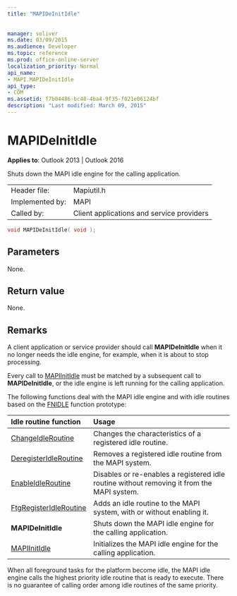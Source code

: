 ```yaml
---
title: "MAPIDeInitIdle"
 
 
manager: soliver
ms.date: 03/09/2015
ms.audience: Developer
ms.topic: reference
ms.prod: office-online-server
localization_priority: Normal
api_name:
- MAPI.MAPIDeInitIdle
api_type:
- COM
ms.assetid: f7b04486-bc48-4ba4-9f35-f021e06124bf
description: "Last modified: March 09, 2015"
---
```


# MAPIDeInitIdle

  
  
**Applies to**: Outlook 2013 | Outlook 2016 
  
Shuts down the MAPI idle engine for the calling application. 
  
|||
|:-----|:-----|
|Header file:  <br/> |Mapiutil.h  <br/> |
|Implemented by:  <br/> |MAPI  <br/> |
|Called by:  <br/> |Client applications and service providers  <br/> |
   
```cpp
void MAPIDeInitIdle( void );
```

## Parameters

None. 
  
## Return value

None.
  
## Remarks

A client application or service provider should call **MAPIDeInitIdle** when it no longer needs the idle engine, for example, when it is about to stop processing. 
  
Every call to [MAPIInitIdle](mapiinitidle.md) must be matched by a subsequent call to **MAPIDeInitIdle**, or the idle engine is left running for the calling application. 
  
The following functions deal with the MAPI idle engine and with idle routines based on the [FNIDLE](fnidle.md) function prototype: 
  
|**Idle routine function**|**Usage**|
|:-----|:-----|
|[ChangeIdleRoutine](changeidleroutine.md) <br/> |Changes the characteristics of a registered idle routine.  <br/> |
|[DeregisterIdleRoutine](deregisteridleroutine.md) <br/> |Removes a registered idle routine from the MAPI system.  <br/> |
|[EnableIdleRoutine](enableidleroutine.md) <br/> |Disables or re-enables a registered idle routine without removing it from the MAPI system.  <br/> |
|[FtgRegisterIdleRoutine](ftgregisteridleroutine.md) <br/> |Adds an idle routine to the MAPI system, with or without enabling it.  <br/> |
|**MAPIDeInitIdle** <br/> |Shuts down the MAPI idle engine for the calling application.  <br/> |
|[MAPIInitIdle](mapiinitidle.md) <br/> |Initializes the MAPI idle engine for the calling application.  <br/> |
   
When all foreground tasks for the platform become idle, the MAPI idle engine calls the highest priority idle routine that is ready to execute. There is no guarantee of calling order among idle routines of the same priority. 
  

